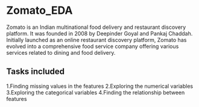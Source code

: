 # Zomato_EDA
Zomato is an Indian multinational food delivery and restaurant discovery platform. It was founded in 2008 by Deepinder Goyal and Pankaj Chaddah. Initially launched as an online restaurant discovery platform, Zomato has evolved into a comprehensive food service company offering various services related to dining and food delivery.
## Tasks included
1.Finding missing values in the features
2.Exploring the numerical variables
3.Exploring the categorical variables
4.Finding the relationship between features
